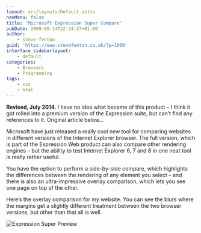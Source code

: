 ```yaml
---
layout: src/layouts/Default.astro
navMenu: false
title: 'Microsoft Expression Super Compare'
pubDate: 2009-09-14T22:24:27+01:00
author:
    - steve-fenton
guid: 'https://www.stevefenton.co.uk/?p=1069'
interface_sidebarlayout:
    - default
categories:
    - Browsers
    - Programming
tags:
    - css
    - html
---
```


**Revised, July 2014.** I have no idea what became of this product – I think it got rolled into a premium version of the Expression suite, but can’t find any references to it. Original article below…

Microsoft have just released a really cool new tool for comparing websites in different versions of the Internet Explorer browser. The full version, which is part of the Expression Web product can also compare other rendering engines – but the ability to test Internet Explorer 6, 7 and 8 in one neat tool is really rather useful.

You have the option to perform a side-by-side compare, which highlights the differences between the rendering of any element you select – and there is also an ultra-impressive overlay comparison, which lets you see one page on top of the other.

Here’s the overlay comparison for my website. You can see the blurs where the margins get a slightly different treatment between the two browser versions, but other than that all is well.

![Expression Super Preview](https://www.stevefenton.co.uk/wp-content/uploads/2015/07/expression_super_preview.jpg)